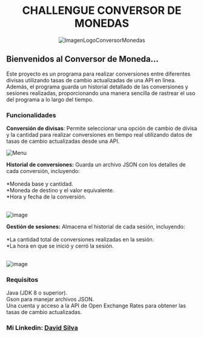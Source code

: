 <h1 align="center"> CHALLENGUE CONVERSOR DE MONEDAS </h1>

<p align="center">
  <img src="https://github.com/user-attachments/assets/d695032d-c2f0-48f2-b5a9-618fea4b015d" alt="ImagenLogoConversorMonedas">
</p>

<h2>Bienvenidos al Conversor de Moneda...</h2>

Este proyecto es un programa para realizar conversiones entre diferentes divisas utilizando tasas de cambio actualizadas de una API en línea. Además, el programa guarda un historial detallado de las conversiones y sesiones realizadas, proporcionando una manera sencilla de rastrear el uso del programa a lo largo del tiempo.

<h3>Funcionalidades</h3>

<strong>Conversión de divisas</strong>: Permite seleccionar una opción de cambio de divisa y la cantidad para realizar conversiones en tiempo real utilizando datos de tasas de cambio actualizadas desde una API.

![Menu](https://github.com/user-attachments/assets/e72080d0-1b38-4fc0-b31d-2b8b2bd1df2b)

<strong>Historial de conversiones:</strong> Guarda un archivo JSON con los detalles de cada conversión, incluyendo:<br><br>
*Moneda base y cantidad.<br>
*Moneda de destino y el valor equivalente.<br>
*Hora y fecha de la conversión.<br><br>

![image](https://github.com/user-attachments/assets/ca44c252-1ffe-46ee-b08a-012c4aea42a5)

<strong>Gestión de sesiones:</strong> Almacena el historial de cada sesión, incluyendo:<br><br>
*La cantidad total de conversiones realizadas en la sesión.<br>
*La hora en que se inició y cerró la sesión.<br><br>

![image](https://github.com/user-attachments/assets/d8c156eb-3b55-4688-9166-148980604446)

<h3>Requisitos</h3>
Java (JDK 8 o superior).<br>
Gson para manejar archivos JSON.<br>
Una cuenta y acceso a la API de Open Exchange Rates para obtener las tasas de cambio actualizadas.

<h3>Mi Linkedin: <a href="https://www.linkedin.com/in/david-silva-nunez/" target="_blank" rel="noopener noreferrer">David Silva</a></h3>
